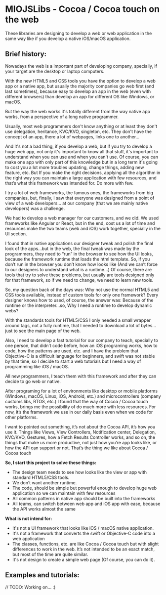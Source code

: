 # MIOJSLibs - Cocoa / Cocoa touch on the web

These libraries are designing to develop a web or web application in the same way like if you develop a native iOS/macOS application.

## **Brief history:**

Nowadays the web is a important part of developing company, specially, if your target are the desktop or laptop computers.

With the new HTML5 and CSS tools you have the option to develop a web app or a native app, but usually the majority companies go web first (and last sometimes), because easy to develop an app in the web (even with different browsers) than develop an app for different OS like Windows, or macOS.

But the way the web works it's totally different from the way native app works, from a perspective of a long native programmer.

Usually, most web programmers don't know anything or at least they don't use delegation, heritance, KVC/KVO, singleton, etc. They don't have the concept of an app, there a lot of webpages, links one to another... 

And it's not a bad thing, if you develop a web, but if you try to develop a huge web app, not only it's important to know all that stuff, it's important to understand when you can use and when you can't use. Of course, you can make one app with only part of this knowledge but in a long term it's going to cost you a lot more troubles updating, change things, adding new feature, etc. But If you make the right decisions, applying all the algorithm in the right way you can maintain a large application with few resources, and that’s what this framework was intended for. Do more with few.

I try a lot of web frameworks, the famous ones, the frameworks from big companies, but, finally, I saw that everyone was designed from a point of view of a web developers... at our company (that we are mainly native developers) was a challenge.

We had to develop a web manager for our customers, and we did. We used frameworks like Angular or React, but in the end, cost us a lot of time and resources make the two teams (web and iOS) work together, specially in the UI section. 

I found that in native applications our designer tweak and polish the final look of the apps…but in the web, the final tweak was made by the programmers, they need to “run” in the browser to see how the UI looks, because the framework runtime that loads the html template. So, if you don’t run in the browser you don’t know how looks like (And we can’t force to our designers to understand what is a runtime…) Of course, there are tools that try to solve these problems, but usually are tools designed only for that framework, so if we need to change, we need to learn new tools.

So, my question back of the days was: Why not use the normal HTML5 and CSS tools available, instead of custom tools for only one framework? Every designer knows how to used, of course, the answer was: Because of the runtime or the interpreter…so, Why I need a runtime to develop dynamic webs? 

With the standards tools for HTML5/CSS I only needed a small wrapper around tags, not a fully runtime, that I needed to download a lot of bytes… just to see the main page of the web.

Also, I need to develop a fast tutorial for our company to teach, specially to one person, that didn’t code before, how an iOS programing works, how to code, how the patterns are used, etc. and I have the problem that Objective-C is a difficult language for beginners, and swift was not stable by that time, so I decide to start a web tutorials but I need a way of programming like iOS / macOS.

All new programmers, I teach them with this framework and after they can decide to go web or native.

After programing for a lot of environments like desktop or mobile platforms (Windows, macOS, Linux, iOS, Android, etc.) and microcontrollers (company customs libs, RTOS, etc.) I found that the way of Cocoa / Cocoa touch works, brings me the possibility of do much more with less resources. For now, it’s the framework we use in our daily basis even when we code for other platforms.

I want to pointed out something, it’s not about the Cocoa API, it’s how you use it. Things like Views, View Controllers, Notification center, Delegation, KVC/KVO, Gestures, how a Fetch Results Controller works, and so on, the things that make us more productive, not just how you’re app looks like, or how the API can support or not. That’s the thing we like about Cocoa / Cocoa touch

**So, I start this project to solve these things:**

-	The design team needs to see how looks like the view or app with standard HTML5/CSS tools.
-	We don’t want another runtime.
-	The code, should be simple but powerful enough to develop huge web application so we can maintain with few resources
-	All common patterns in native app should be built into the frameworks
-	All teams, can switch between web app and iOS app with ease, because the API works almost the same


**What is not intend for:**

- It's not a UI framework that looks like iOS / macOS native application.
- It's not a framework that converts the swift or Objective-C code into a web application
- The classes, functions, etc. are like Cocoa / Cocoa touch but with slight differences to work in the web. It’s not intended to be an exact match, but most of the time are quite similar.
- It's not design to create a simple web page (Of course, you can do it).


## Examples and tutorials:

// TODO: Working on... :)

